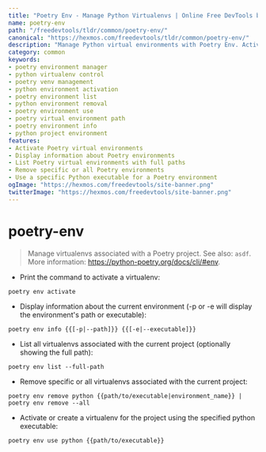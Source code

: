 ```yaml
---
title: "Poetry Env - Manage Python Virtualenvs | Online Free DevTools by Hexmos"
name: poetry-env
path: "/freedevtools/tldr/common/poetry-env/"
canonical: "https://hexmos.com/freedevtools/tldr/common/poetry-env/"
description: "Manage Python virtual environments with Poetry Env. Activate, list, and remove virtualenvs associated with Poetry projects. Free online tool, no registration required."
category: common
keywords:
- poetry environment manager
- python virtualenv control
- poetry venv management
- python environment activation
- poetry environment list
- python environment removal
- poetry environment use
- poetry virtual environment path
- poetry environment info
- python project environment
features:
- Activate Poetry virtual environments
- Display information about Poetry environments
- List Poetry virtual environments with full paths
- Remove specific or all Poetry environments
- Use a specific Python executable for a Poetry environment
ogImage: "https://hexmos.com/freedevtools/site-banner.png"
twitterImage: "https://hexmos.com/freedevtools/site-banner.png"
---
```


# poetry-env

> Manage virtualenvs associated with a Poetry project.
> See also: `asdf`.
> More information: <https://python-poetry.org/docs/cli/#env>.

- Print the command to activate a virtualenv:

`poetry env activate`

- Display information about the current environment (-p or -e will display the environment's path or executable):

`poetry env info {{[-p|--path]}} {{[-e|--executable]}}`

- List all virtualenvs associated with the current project (optionally showing the full path):

`poetry env list --full-path`

- Remove specific or all virtualenvs associated with the current project:

`poetry env remove python {{path/to/executable|environment_name}} | poetry env remove --all`

- Activate or create a virtualenv for the project using the specified python executable:

`poetry env use python {{path/to/executable}}`
